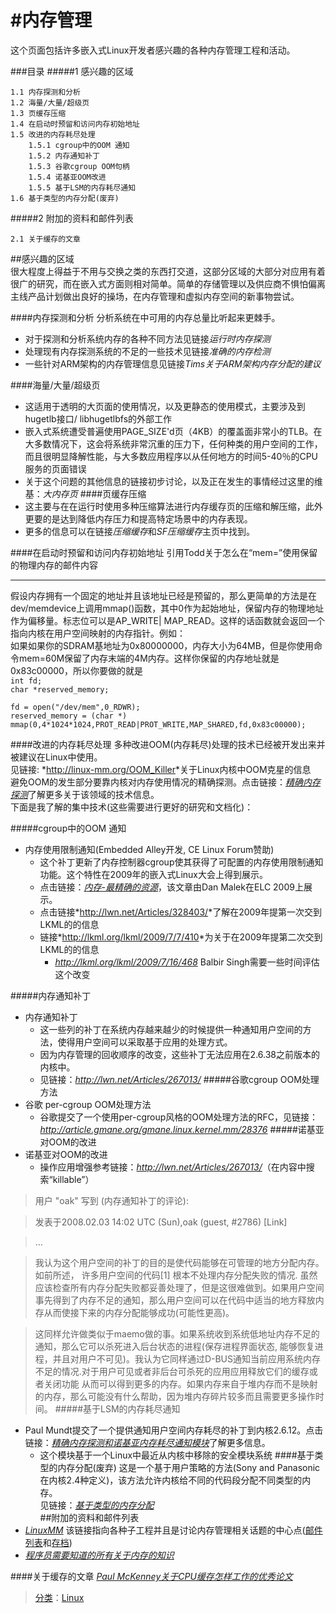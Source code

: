 #内存管理
===========
这个页面包括许多嵌入式Linux开发者感兴趣的各种内存管理工程和活动。

###目录
#####1 感兴趣的区域

	1.1 内存探测和分析  
	1.2 海量/大量/超级页  
	1.3 页缓存压缩  
	1.4 在启动时预留和访问内存初始地址  
	1.5 改进的内存耗尽处理   	
		1.5.1 cgroup中的OOM 通知  
		1.5.2 内存通知补丁  
		1.5.3 谷歌cgroup OOM句柄  
		1.5.4 诺基亚OOM改进  
		1.5.5 基于LSM的内存耗尽通知
	1.6 基于类型的内存分配(废弃)  

#####2 附加的资料和邮件列表	  

	2.1 关于缓存的文章
	
##感兴趣的区域  
很大程度上得益于不用与交换之类的东西打交道，这部分区域的大部分对应用有着很广的研究，而在嵌入式方面则相对简单。简单的存储管理以及供应商不惧怕偏离主线产品计划做出良好的操场，在内存管理和虚拟内存空间的新事物尝试。

####内存探测和分析
分析系统在中可用的内存总量比听起来更棘手。  


- 对于探测和分析系统内存的各种不同方法见链接*运行时内存探测*
- 处理现有内存探测系统的不足的一些技术见链接*准确的内存检测*
- 一些针对ARM架构的内存管理信息见链接*Tims关于ARM架构内存分配的建议* 

####海量/大量/超级页
- 这适用于透明的大页面的使用情况，以及更静态的使用模式，主要涉及到hugetlb接口/ libhugetlbfs的外部工作
- 嵌入式系统遭受普遍使用PAGE_SIZE'd页（4KB）的覆盖面非常小的TLB。在大多数情况下，这会将系统非常沉重的压力下，任何种类的用户空间的工作，而且很明显降解性能，与大多数应用程序以从任何地方的时间5-40％的CPU服务的页面错误
- 关于这个问题的其他信息的链接初步讨论，以及正在发生的事情经过这里的维基：*大内存页*
####页缓存压缩
- 这主要与在在运行时使用多种压缩算法进行内存缓存页的压缩和解压缩，此外更要的是达到降低内存压力和提高特定场景中的内存表现。
- 更多的信息可以在链接*压缩缓存*和*SF压缩缓存*主页中找到。

####在启动时预留和访问内存初始地址
引用Todd关于怎么在“mem=”使用保留的物理内存的邮件内容

----------
假设内存拥有一个固定的地址并且该地址已经是预留的，那么更简单的方法是在dev/memdevice上调用mmap()函数，其中0作为起始地址，保留内存的物理地址作为偏移量。标志位可以是AP_WRITE| MAP_READ。这样的话函数就会返回一个指向内核在用户空间映射的内存指针。例如：  
如果如果你的SDRAM基地址为0x80000000，内存大小为64MB，但是你使用命令mem=60M保留了内存末端的4M内存。这样你保留的内存地址就是0x83c00000，所以你要做的就是  
`int fd;`  
`char *reserved_memory;`

`fd = open("/dev/mem",0_RDWR);`  
`reserved_memory = (char *) mmap(0,4*1024*1024,PROT_READ|PROT_WRITE,MAP_SHARED,fd,0x83c00000);`  

####改进的内存耗尽处理
多种改进OOM(内存耗尽)处理的技术已经被开发出来并被建议在Linux中使用。  
见链接:  *<http://linux-mm.org/OOM_Killer>*关于Linux内核中OOM克星的信息  
避免OOM的发生部分要靠内核对内存使用情况的精确探测。点击链接：[*精确内存探测*](http://elinux.org/Accurate_Memory_Measurement)了解更多关于该领域的技术信息。  
下面是我了解的集中技术(这些需要进行更好的研究和文档化)：  

#####cgroup中的OOM 通知
- 内存使用限制通知(Embedded Alley开发, CE Linux Forum赞助)  
	- 这个补丁更新了内存控制器cgroup使其获得了可配置的内存使用限制通知功能。这个特性在2009年的嵌入式Linux大会上得到展示。
	- 点击链接：[*内存-最精确的资源*](http://tree.celinuxforum.org/CelfPubWiki/ELC2009Presentations?action=AttachFile&do=get&target=celf_mem_notify.pdf)，该文章由Dan Malek在ELC 2009上展示。
	- 点击链接*<http://lwn.net/Articles/328403/>*了解在2009年提第一次交到LKML的的信息
	- 链接*<http://lkml.org/lkml/2009/7/7/410>*为关于在2009年提第二次交到LKML的的信息
		- *<http://lkml.org/lkml/2009/7/16/468>* Balbir Singh需要一些时间评估这个改变  
	
#####内存通知补丁
- 内存通知补丁
	- 这一些列的补丁在系统内存越来越少的时候提供一种通知用户空间的方法，使得用户空间可以采取基于应用的处理方式。
	- 因为内存管理的回收顺序的改变，这些补丁无法应用在2.6.38之前版本的内核中。
	- 见链接：*<http://lwn.net/Articles/267013/>*
#####谷歌cgroup OOM处理方法
- 谷歌 per-cgroup OOM处理方法  
	- 谷歌提交了一个使用per-cgroup风格的OOM处理方法的RFC，见链接：*<http://article.gmane.org/gmane.linux.kernel.mm/28376>*
#####诺基亚对OOM的改进
- 诺基亚对OOM的改进
	- 操作应用增强参考链接：*<http://lwn.net/Articles/267013/>*（在内容中搜索“killable”）
>用户 "oak" 写到 (内存通知补丁的评论):

>发表于2008.02.03 14:02 UTC (Sun),oak (guest, #2786) [Link]

>...

>我认为这个用户空间的补丁的目的是使代码能够在可管理的地方分配内存。如前所述，
许多用户空间的代码[1] 根本不处理内存分配失败的情况. 虽然应该检查所有内存分配失败都妥善处理了，但是这很难做到。如果用户空间事先得到了内存不足的通知，那么用户空间可以在代码中适当的地方释放内存从而使接下来的内存分配能够成功(可能性更高)。

>这同样允许做类似于maemo做的事。如果系统收到系统低地址内存不足的通知，那么它可以杀死进入后台状态的进程(保存进程界面状态, 能够恢复进程，并且对用户不可见)。我认为它同样通过D-BUS通知当前应用系统内存不足的情况.对于用户可见或者非后台可杀死的应用应用释放它们的缓存或者关闭功能 从而可以得到更多的内存。如果内存来自于堆内存而不是映射的内存，那么可能没有什么帮助，因为堆内存碎片较多而且需要更多操作时间。
#####基于LSM的内存耗尽通知 
- Paul Mundt提交了一个提供通知用户空间内存耗尽的补丁到内核2.6.12。点击链接：[*精确内存探测和诺基亚内存耗尽通知模块*](http://elinux.org/Accurate_Memory_Measurement#Nokia_out-of-memory_notifier_module)了解更多信息。
	- 这个模块基于一个Linux中最近从内核中移除的安全模块系统
####基于类型的内存分配(废弃)
这是一个基于用户策略的方法(Sony and Panasonic在内核2.4种定义)，该方法允许内核给不同的代码段分配不同类型的内存。  
见链接：[*基于类型的内存分配*](http://elinux.org/Memory_Type_Based_Allocation)  
##附加的资料和邮件列表	
- [*LinuxMM*](http://linux-mm.org/) 该链接指向各种子工程并且是讨论内存管理相关话题的中心点([邮件列表](mailto:majordomo@kvack.org)和[存档](http://marc.theaimsgroup.com/?l=linux-mm))
- [*程序员需要知道的所有关于内存的知识*](http://lwn.net/Articles/250967/)

####关于缓存的文章
[*Paul McKenney关于CPU缓存怎样工作的优秀论文*](http://www2.rdrop.com/~paulmck/scalability/paper/whymb.2010.07.23a.pdf)

>[分类](http://elinux.org/Special:Categories)：[Linux](http://elinux.org/Category:Linux)